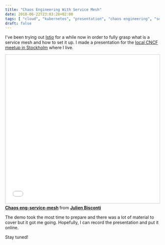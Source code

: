 ```yaml
---
title: "Chaos Engineering With Service Mesh"
date: 2018-06-22T23:03:28+02:00
tags: [ "cloud", "kubernetes", "presentation", "chaos engineering", "service mesh", "istio"]
draft: false
---
```


I've been trying out [Istio](https://istio.io/) for a while now in order to fully grasp what is a service mesh
and how to set it up. I made a presentation for the [local CNCF meetup in Stockholm](https://www.meetup.com/Cloud-Native-Computing-Stockholm/events/251231228/) where I live.

<iframe src="//www.slideshare.net/slideshow/embed_code/key/4g8uGZTyDhDEzD" width="595" height="485" frameborder="0" marginwidth="0" marginheight="0" scrolling="no" style="border:1px solid #CCC; border-width:1px; margin-bottom:5px; max-width: 100%;" allowfullscreen> </iframe> <div style="margin-bottom:5px"> <strong> <a href="//www.slideshare.net/julienbisconti/chaos-engservicemesh" title="Chaos eng-service-mesh" target="_blank">Chaos eng-service-mesh</a> </strong> from <strong><a href="https://www.slideshare.net/julienbisconti" target="_blank">Julien Bisconti</a></strong> </div>

The demo took the most time to prepare and there was a lot of material to cover but it got me going.
Hopefully, I can record the presentation and put it online.

Stay tuned!